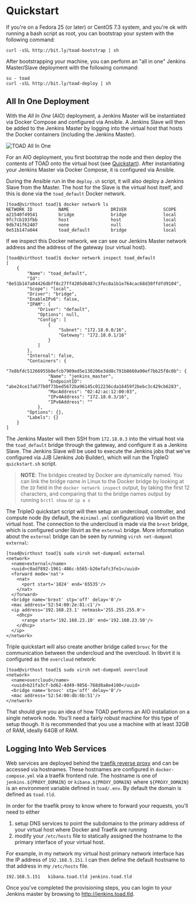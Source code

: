 # Quickstart

If you're on a Fedora 25 (or later) or CentOS 7.3 system, and you're ok with
running a bash script as root, you can bootstrap your system with the following
command:

    curl -sSL http://bit.ly/toad-bootstrap | sh

After bootstrapping your machine, you can perform an "all in one" Jenkins
Master/Slave deployment with the following command:

    su - toad
    curl -sSL http://bit.ly/toad-deploy | sh

## All In One Deployment

With the _All In One_ (AIO) deployment, a Jenkins Master will be instantiated
via Docker Compose and configured via Ansible. A Jenkins Slave will then be
added to the Jenkins Master by logging into the virtual host that hosts the
Docker containers (including the Jenkins Master).

![TOAD All In One][toad_aio_overview]

For an AIO deployment, you first bootstrap the node and then deploy the
contents of TOAD onto the virtual host (see [Quickstart](#quickstart)). After
instantiating your Jenkins Master via Docker Compose, it is configured via
Ansible.

During the Ansible run in the `deploy.sh` script, it will also deploy a Jenkins
Slave from the Master. The host for the Slave is the virtual host itself, and
this is done via the `toad_default` Docker network.

    [toad@virthost toad]$ docker network ls
    NETWORK ID          NAME                DRIVER              SCOPE
    a21540f49541        bridge              bridge              local
    9fc7cb193fbb        host                host                local
    9db741f62407        none                null                local
    0e51b147a044        toad_default        bridge              local

If we inspect this Docker network, we can see our Jenkins Master network
address and the address of the gateway (our virtual host).

    [toad@virthost toad]$ docker network inspect toad_default
    [
        {
            "Name": "toad_default",
            "Id": "0e51b147a04426dbff8c27ff4205d6487c3fec8a1b1e764cac68d30ffdfd9104",
            "Scope": "local",
            "Driver": "bridge",
            "EnableIPv6": false,
            "IPAM": {
                "Driver": "default",
                "Options": null,
                "Config": [
                    {
                        "Subnet": "172.18.0.0/16",
                        "Gateway": "172.18.0.1/16"
                    }
                ]
            },
            "Internal": false,
            "Containers": {
                "7e8bfdc51266955b8efcb7909ed5e130206e3dd8c791b8660a90ef7bb25f8c0b": {
                    "Name": "jenkins_master",
                    "EndpointID": "abe24ce17a677b0f73bed5672ba96145c012236cda16459f2bebc3c429cb6283",
                    "MacAddress": "02:42:ac:12:00:03",
                    "IPv4Address": "172.18.0.3/16",
                    "IPv6Address": ""
                },
            "Options": {},
            "Labels": {}
        }
    ]

The Jenkins Master will then SSH from `172.18.0.3` into the virtual host via
the `toad_default` bridge through the gateway, and configure it as a Jenkins
Slave. The Jenkins Slave will be used to execute the Jenkins jobs that we've
configured via JJB (Jenkins Job Builder), which will run the TripleO
`quickstart.sh` script.

> **NOTE**: The bridges created by Docker are dynamically named. You can link
> the bridge name in Linux to the Docker bridge by looking at the `ID` field in
> the `docker network inspect` output, by taking the first 12 characters, and
> comparing that to the bridge names output by running `brctl show` or `ip a s`

The TripleO quickstart script will then setup an undercloud, controller, and
compute node (by default, the `minimal.yml` configuration) via libvirt on the
virtual host. The connection to the undercloud is made via the `brext` bridge,
which is configured under libvirt as the `external` bridge. More information
about the `external` bridge can be seen by running `virsh net-dumpxml
external`:

    [toad@virthost toad]$ sudo virsh net-dumpxml external
    <network>
      <name>external</name>
      <uuid>c0adf892-1961-486c-b565-b26efafc3fe1</uuid>
      <forward mode='nat'>
        <nat>
          <port start='1024' end='65535'/>
        </nat>
      </forward>
      <bridge name='brext' stp='off' delay='0'/>
      <mac address='52:54:00:2e:81:c1'/>
      <ip address='192.168.23.1' netmask='255.255.255.0'>
        <dhcp>
          <range start='192.168.23.10' end='192.168.23.50'/>
        </dhcp>
      </ip>
    </network>

Triple quickstart will also create another bridge called `brovc` for the
communication between the undercloud and the overcloud. In libvirt it is
configured as the `overcloud` network:

    [toad@virthost toad]$ sudo virsh net-dumpxml overcloud
    <network>
      <name>overcloud</name>
      <uuid>b21fa3cf-bd62-4d49-9856-768d8a8e4100</uuid>
      <bridge name='brovc' stp='off' delay='0'/>
      <mac address='52:54:00:db:6b:51'/>
    </network>

That should give you an idea of how TOAD performs an AIO installation on a
single network node. You'll need a fairly robust machine for this type of setup
though. It is recommended that you use a machine with at least 32GB of RAM,
ideally 64GB of RAM.

## Logging Into Web Services

Web services are deployed behind the [traefik reverse
proxy](https://docs.traefik.io/) and can be accessed via hostnames. These
hostnames are configured in `docker-compose.yml` via a traefik frontend rule.
The hostname is one of `jenkins.${PROXY_DOMAIN}` or `kibana.${PROXY_DOMAIN}`
where `${PROXY_DOMAIN}` is an environment variable defined in `toad/.env`. By
default the domain is defined as `toad.tld`.

In order for the traefik proxy to know where to forward your requests, you'll
need to either 

1. setup DNS services to point the subdomains to the primary address of your
   virtual host where Docker and Traefik are running
1. modify your `/etc/hosts` file to statically assigned the hostname to the
   primary interface of your virtual host.

For example, in my network my virtual host primary network interface has the IP
address of `192.168.5.151`. I can then define the default hostname to that
address in my `/etc/hosts` file.

    192.168.5.151	kibana.toad.tld jenkins.toad.tld

Once you've completed the provisioning steps, you can login to your Jenkins
master by browsing to http://jenkins.toad.tld.

[toad_aio_overview]: toad_aio_overview.png
